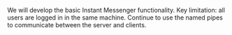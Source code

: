 We will develop the basic Instant Messenger functionality. Key limitation: all users are logged in in the same machine.
Continue to use the named pipes to communicate between the server and clients.
